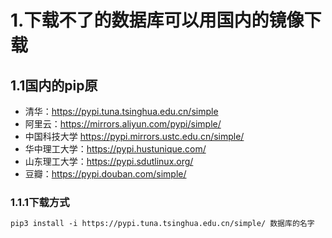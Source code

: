 # 1.下载不了的数据库可以用国内的镜像下载

## 1.1国内的pip原

* 清华：https://pypi.tuna.tsinghua.edu.cn/simple
* 阿里云：https://mirrors.aliyun.com/pypi/simple/
* 中国科技大学 https://pypi.mirrors.ustc.edu.cn/simple/
* 华中理工大学：https://pypi.hustunique.com/
* 山东理工大学：https://pypi.sdutlinux.org/
* 豆瓣：https://pypi.douban.com/simple/

### 1.1.1下载方式
```markdown 
pip3 install -i https://pypi.tuna.tsinghua.edu.cn/simple/ 数据库的名字
```

